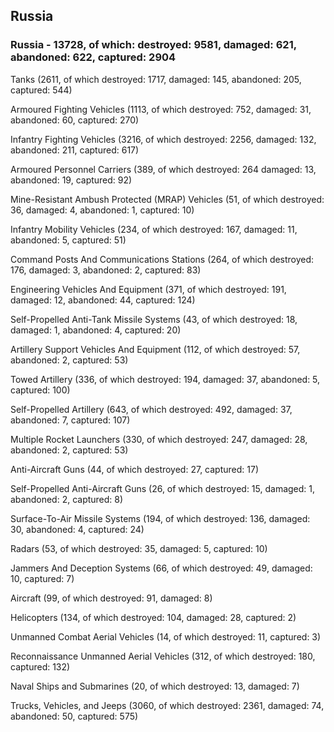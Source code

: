 
 
 ## Russia
 
 ### Russia - 13728, of which: destroyed: 9581, damaged: 621, abandoned: 622, captured: 2904

 

 

 Tanks (2611, of which destroyed: 1717, damaged: 145, abandoned: 205, captured: 544)

 Armoured Fighting Vehicles (1113, of which destroyed: 752, damaged: 31, abandoned: 60, captured: 270)

 Infantry Fighting Vehicles (3216, of which destroyed: 2256, damaged: 132, abandoned: 211, captured: 617)

 Armoured Personnel Carriers (389, of which destroyed: 264 damaged: 13, abandoned: 19, captured: 92)

 Mine-Resistant Ambush Protected (MRAP) Vehicles (51, of which destroyed: 36, damaged: 4, abandoned: 1, captured: 10)

 Infantry Mobility Vehicles (234, of which destroyed: 167, damaged: 11, abandoned: 5, captured: 51)

 Command Posts And Communications Stations (264, of which destroyed: 176, damaged: 3, abandoned: 2, captured: 83)

 Engineering Vehicles And Equipment (371, of which destroyed: 191, damaged: 12, abandoned: 44, captured: 124)

 Self-Propelled Anti-Tank Missile Systems (43, of which destroyed: 18, damaged: 1, abandoned: 4, captured: 20)

 Artillery Support Vehicles And Equipment (112, of which destroyed: 57, abandoned: 2, captured: 53)

 Towed Artillery (336, of which destroyed: 194, damaged: 37, abandoned: 5, captured: 100)

 Self-Propelled Artillery (643, of which destroyed: 492, damaged: 37, abandoned: 7, captured: 107)

 Multiple Rocket Launchers (330, of which destroyed: 247, damaged: 28, abandoned: 2, captured: 53)

 Anti-Aircraft Guns (44, of which destroyed: 27, captured: 17)

 Self-Propelled Anti-Aircraft Guns (26, of which destroyed: 15, damaged: 1, abandoned: 2, captured: 8)

 Surface-To-Air Missile Systems (194, of which destroyed: 136, damaged: 30, abandoned: 4, captured: 24)

 Radars (53, of which destroyed: 35, damaged: 5, captured: 10)

 Jammers And Deception Systems (66, of which destroyed: 49, damaged: 10, captured: 7)

 Aircraft (99, of which destroyed: 91, damaged: 8)

 Helicopters (134, of which destroyed: 104, damaged: 28, captured: 2)

 Unmanned Combat Aerial Vehicles (14, of which destroyed: 11, captured: 3)

 Reconnaissance Unmanned Aerial Vehicles (312, of which destroyed: 180, captured: 132)

 Naval Ships and Submarines (20, of which destroyed: 13, damaged: 7)

 Trucks, Vehicles, and Jeeps (3060, of which destroyed: 2361, damaged: 74, abandoned: 50, captured: 575)

